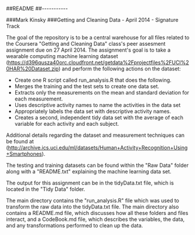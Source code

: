 ##README
##-----------

###Mark Kinsky
###Getting and Cleaning Data - April 2014 - Signature Track

The goal of the repository is to be a central warehouse for all files related to the Coursera "Getting and Cleaning Data" class's peer assesment assignment due on 27 April 2014.  The assignment's goal is to take a wearable computing machine learning dataset (https://d396qusza40orc.cloudfront.net/getdata%2Fprojectfiles%2FUCI%20HAR%20Dataset.zip) and perform the following actions on the dataset:

*  Create one R script called run_analysis.R that does the following. 
*  Merges the training and the test sets to create one data set.
*  Extracts only the measurements on the mean and standard deviation for each measurement. 
*  Uses descriptive activity names to name the activities in the data set
*  Appropriately labels the data set with descriptive activity names. 
*  Creates a second, independent tidy data set with the average of each variable for each activity and each subject. 

Additional details regarding the dataset and measurement techniques can be found at (http://archive.ics.uci.edu/ml/datasets/Human+Activity+Recognition+Using+Smartphones).

The testing and training datasets can be found within the "Raw Data" folder along with a "README.txt" explaining the machine learning data set.

The output for this assignment can be in the tidyData.txt file, which is located in the "Tidy Data" folder.

The main directory contains the "run_analysis.R" file which was used to transform the raw data into the tidyData.txt file.  The main directory also contains a README.md file, which discusses how all these folders and files interact, and a CodeBook.md file, which describes the variables, the data, and any transformations performed to clean up the data.